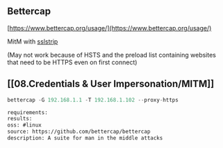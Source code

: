 Bettercap
---------

[https://www.bettercap.org/usage/](https://www.bettercap.org/usage/)

MitM with [sslstrip](sslstrip_1297023162.html)

(May not work because of HSTS and the preload list containing websites that need to be HTTPS even on first connect)

## [[08.Credentials & User Impersonation/MITM]]
```java
bettercap -G 192.168.1.1 -T 192.168.1.102 --proxy-https
```


```meta
requirements: 
results: 
oss: #linux
source: https://github.com/bettercap/bettercap
description: A suite for man in the middle attacks
```